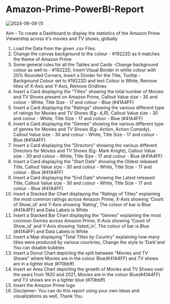 # Amazon-Prime-PowerBI-Report



![2024-06-09 (1)](https://github.com/vishalvinod175/Amazon-Prime-PowerBI-Report/assets/164670302/d0f79e0e-b6ee-4a5f-a650-e0713fd75eca)
   




    
Aim - To create a Dashboard to display the statistics of the Amazon Prime Viewership across it's movies and TV shows, globally

1) Load the Data from the given .csv Files.
2) Change the canvas background to the colour - #19222D as it matches the theme of Amazon Prime
3) Some general rules for all the Tables and Cards -Change background colour as well to - #19222D, Insert Visual Border in white colour with 20% Rounded Corners, Insert a Divider for the Title, Tooltip - Background Colour set to #19222D and text Colour is White, Remove titles of X-Axis and Y-Axis, Remove Gridlines
4) Insert a Card displaying the "Titles" showing the total number of Movies and TV Shows present on Amazon Prime, Callout Value size - 30 and colour - White, Title Size - 17 and colour - Blue (#41A4FF)
5) Insert a Card displaying the "Ratings" showing the various different type of ratings for Movies and TV Shows (Eg- A,R), Callout Value size - 30 and colour - White, Title Size - 17 and colour - Blue (#41A4FF)
6) Insert a Card displaying the "Genres" showing the various different type of genres for Movies and TV Shows (Eg- Action, Action Comedy), Callout Value size - 30 and colour - White, Title Size - 17 and colour - Blue (#41A4FF)
7) Insert a Card displaying the "Directors" showing the various different Directors for Movies and TV Shows (Eg- Mark Knight), Callout Value size - 30 and colour - White, Title Size - 17 and colour - Blue (#41A4FF)
8) Insert a Card displaying the "Start Date" showing the Oldest released Title, Callout Value size - 30 and colour - White, Title Size - 17 and colour - Blue (#41A4FF)
9) Insert a Card displaying the "End Date" showing the Latest released Title, Callout Value size - 30 and colour - White, Title Size - 17 and colour - Blue (#41A4FF)
10) Insert a Stacked Bar Chart displaying the "Ratings of Titles" explaining the most common ratings across Amazon Prime, X-Axis showing 'Count of Show_id' and Y-Axis showing 'Rating', The colour of bar is Blue (#41A4FF) and Data Labels is White
11) Insert a Stacked Bar Chart displaying the "Genres" explaining the most common Genres across Amazon Prime, X-Axis showing 'Count of Show_id' and Y-Axis showing 'listed_in', The colour of bar is Blue (#41A4FF) and Data Labels is White
12) Insert a Map displaying "Total Titles by Country" explaining how many titles were produced by various countries, Change the style to 'Dark'and You can disable bubbles
13) Insert a Donut Chart depicting the split between "Movies and TV Shows" where Movies are in the colour Blue(#41A4FF) and TV shows are in a lighter blue (#70bbff)
14) Insert an Area Chart depicting the growth of Movies and TV Shows over the years from 1920 and 2021,  Movies are in the colour Blue(#41A4FF) and TV shows are in a lighter blue (#70bbff)
15) Insert the Amazon Prime logo
16) Disclaimer- You can do this report using your own ideas and visualizations as well, Thank You.







